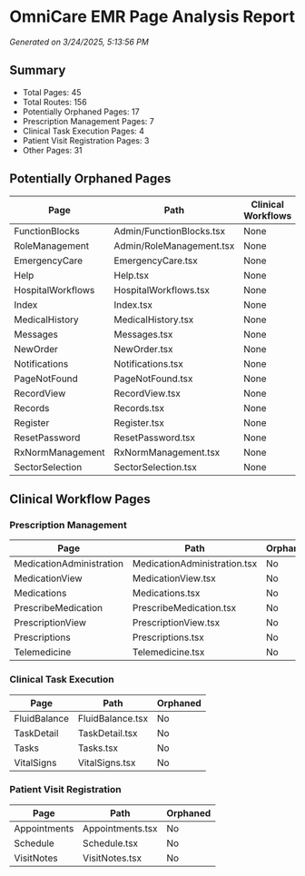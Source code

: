 # OmniCare EMR Page Analysis Report

*Generated on 3/24/2025, 5:13:56 PM*

## Summary

- Total Pages: 45
- Total Routes: 156
- Potentially Orphaned Pages: 17
- Prescription Management Pages: 7
- Clinical Task Execution Pages: 4
- Patient Visit Registration Pages: 3
- Other Pages: 31

## Potentially Orphaned Pages

| Page | Path | Clinical Workflows |
|------|------|--------------------|
| FunctionBlocks | Admin/FunctionBlocks.tsx | None |
| RoleManagement | Admin/RoleManagement.tsx | None |
| EmergencyCare | EmergencyCare.tsx | None |
| Help | Help.tsx | None |
| HospitalWorkflows | HospitalWorkflows.tsx | None |
| Index | Index.tsx | None |
| MedicalHistory | MedicalHistory.tsx | None |
| Messages | Messages.tsx | None |
| NewOrder | NewOrder.tsx | None |
| Notifications | Notifications.tsx | None |
| PageNotFound | PageNotFound.tsx | None |
| RecordView | RecordView.tsx | None |
| Records | Records.tsx | None |
| Register | Register.tsx | None |
| ResetPassword | ResetPassword.tsx | None |
| RxNormManagement | RxNormManagement.tsx | None |
| SectorSelection | SectorSelection.tsx | None |

## Clinical Workflow Pages

### Prescription Management

| Page | Path | Orphaned |
|------|------|----------|
| MedicationAdministration | MedicationAdministration.tsx | No |
| MedicationView | MedicationView.tsx | No |
| Medications | Medications.tsx | No |
| PrescribeMedication | PrescribeMedication.tsx | No |
| PrescriptionView | PrescriptionView.tsx | No |
| Prescriptions | Prescriptions.tsx | No |
| Telemedicine | Telemedicine.tsx | No |

### Clinical Task Execution

| Page | Path | Orphaned |
|------|------|----------|
| FluidBalance | FluidBalance.tsx | No |
| TaskDetail | TaskDetail.tsx | No |
| Tasks | Tasks.tsx | No |
| VitalSigns | VitalSigns.tsx | No |

### Patient Visit Registration

| Page | Path | Orphaned |
|------|------|----------|
| Appointments | Appointments.tsx | No |
| Schedule | Schedule.tsx | No |
| VisitNotes | VisitNotes.tsx | No |

